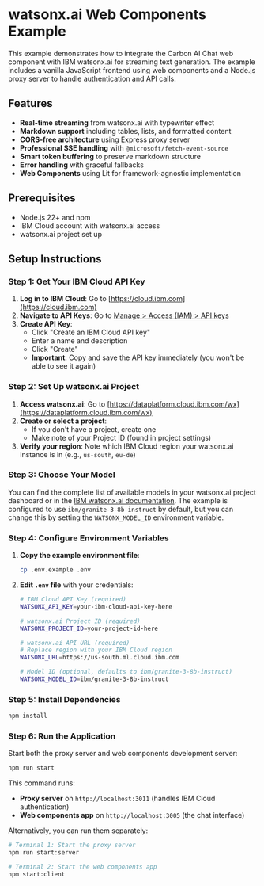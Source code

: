 # watsonx.ai Web Components Example

This example demonstrates how to integrate the Carbon AI Chat web component with IBM watsonx.ai for streaming text generation. The example includes a vanilla JavaScript frontend using web components and a Node.js proxy server to handle authentication and API calls.

## Features

- **Real-time streaming** from watsonx.ai with typewriter effect
- **Markdown support** including tables, lists, and formatted content
- **CORS-free architecture** using Express proxy server
- **Professional SSE handling** with `@microsoft/fetch-event-source`
- **Smart token buffering** to preserve markdown structure
- **Error handling** with graceful fallbacks
- **Web Components** using Lit for framework-agnostic implementation

## Prerequisites

- Node.js 22+ and npm
- IBM Cloud account with watsonx.ai access
- watsonx.ai project set up

## Setup Instructions

### Step 1: Get Your IBM Cloud API Key

1. **Log in to IBM Cloud**: Go to [https://cloud.ibm.com](https://cloud.ibm.com)
2. **Navigate to API Keys**: Go to [Manage > Access (IAM) > API keys](https://cloud.ibm.com/iam/apikeys)
3. **Create API Key**:
   - Click "Create an IBM Cloud API key"
   - Enter a name and description
   - Click "Create"
   - **Important**: Copy and save the API key immediately (you won't be able to see it again)

### Step 2: Set Up watsonx.ai Project

1. **Access watsonx.ai**: Go to [https://dataplatform.cloud.ibm.com/wx](https://dataplatform.cloud.ibm.com/wx)
2. **Create or select a project**:
   - If you don't have a project, create one
   - Make note of your Project ID (found in project settings)
3. **Verify your region**: Note which IBM Cloud region your watsonx.ai instance is in (e.g., `us-south`, `eu-de`)

### Step 3: Choose Your Model

You can find the complete list of available models in your watsonx.ai project dashboard or in the [IBM watsonx.ai documentation](https://dataplatform.cloud.ibm.com/docs/content/wsj/analyze-data/fm-models.html). The example is configured to use `ibm/granite-3-8b-instruct` by default, but you can change this by setting the `WATSONX_MODEL_ID` environment variable.

### Step 4: Configure Environment Variables

1. **Copy the example environment file**:

   ```bash
   cp .env.example .env
   ```

2. **Edit `.env` file** with your credentials:

   ```bash
   # IBM Cloud API Key (required)
   WATSONX_API_KEY=your-ibm-cloud-api-key-here

   # watsonx.ai Project ID (required)
   WATSONX_PROJECT_ID=your-project-id-here

   # watsonx.ai API URL (required)
   # Replace region with your IBM Cloud region
   WATSONX_URL=https://us-south.ml.cloud.ibm.com

   # Model ID (optional, defaults to ibm/granite-3-8b-instruct)
   WATSONX_MODEL_ID=ibm/granite-3-8b-instruct
   ```

### Step 5: Install Dependencies

```bash
npm install
```

### Step 6: Run the Application

Start both the proxy server and web components development server:

```bash
npm run start
```

This command runs:

- **Proxy server** on `http://localhost:3011` (handles IBM Cloud authentication)
- **Web components app** on `http://localhost:3005` (the chat interface)

Alternatively, you can run them separately:

```bash
# Terminal 1: Start the proxy server
npm run start:server

# Terminal 2: Start the web components app
npm start:client
```
